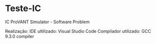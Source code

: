 # Teste-IC
IC ProVANT Simulator - Software Problem

Realização:
IDE ultilizado: Visual Studio Code
Compilador utilizado: GCC 9.3.0 compiler
